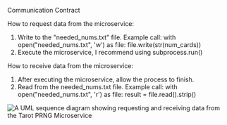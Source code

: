 Communication Contract  

How to request data from the microservice:
1. Write to the "needed_nums.txt" file.
    Example call: with open("needed_nums.txt", 'w') as file:
                      file.write(str(num_cards))
2. Execute the microservice, I recommend using subprocess.run()

How to receive data from the microservice:
1. After executing the microservice, allow the process to finish.
2. Read from the needed_nums.txt file.
   Example call: with open("needed_nums.txt", 'r') as file:
                     result = file.read().strip()

![A UML sequence diagram showing requesting and receiving data from the 
Tarot PRNG Microservice](UML_Sequence_Diagram.png "Microservice UML Diagram")